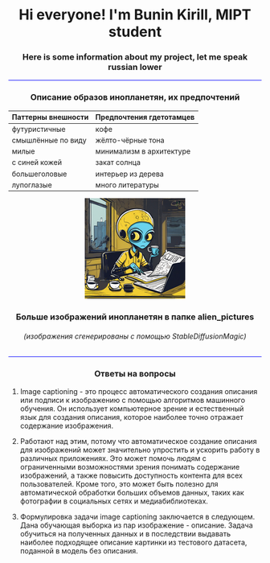<h1 align="center">Hi everyone! I'm Bunin Kirill, MIPT student</h1>
<h3 align="center">Here is some information about my project, let me speak russian lower</h3>
<hr style="background-color:blue;"></hr>

<h3 align="center">Описание образов инопланетян, их предпочтений</h3>



<div align="center">

| Паттерны внешности | Предпочтения гдетотамцев |
|---------|---------|
| футуристичные  | кофе     |
| смышлённые по виду | жёлто-чёрные тона     |
| милые  | минимализм в архитектуре      |
| с синей кожей | закат солнца |
| большеголовые | интерьер из дерева |
| лупоглазые | много литературы |

</div>

<div style="text-align: center;">

![Image info](alien_pictures/alien_tinkoff_worker_small.png)

</div>
<h3 align="center">Больше изображений инопланетян в папке alien_pictures</h3>

<h6 align="center">(изображения сгенерированы с помощью StableDiffusionMagic)</h6>

<hr style="background-color:blue;"></hr>

<h3 align="center">Ответы на вопросы</h3>

1) Image captioning - это процесс автоматического создания описания или подписи к изображению с помощью алгоритмов машинного обучения. Он использует компьютерное зрение и естественный язык для создания описания, которое наиболее точно отражает содержание изображения.

2) Работают над этим, потому что автоматическое создание описания для изображений может значительно упростить и ускорить работу в различных приложениях. Это может помочь людям с ограниченными возможностями зрения понимать содержание изображений, а также повысить доступность контента для всех пользователей. Кроме того, это может быть полезно для автоматической обработки больших объемов данных, таких как фотографии в социальных сетях и медиабиблиотеках.

3) Формулировка задачи image captioning заключается в следующем. Дана обучающая выборка из пар изображение - описание. Задача обучиться на полученных данных и в последствии выдавать наиболее подходящее описание картинки из тестового датасета, поданной в модель без описания.
